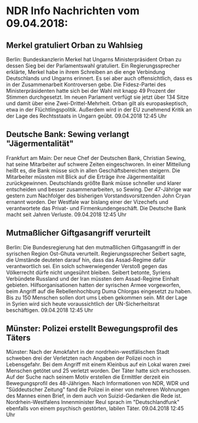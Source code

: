 # NDR Info Nachrichten vom 09.04.2018:


## Merkel gratuliert Orban zu Wahlsieg
Berlin: Bundeskanzlerin Merkel hat Ungarns Ministerpräsident Orban zu dessen Sieg bei der Parlamentswahl gratuliert. Ein Regierungssprecher erklärte, Merkel habe in ihrem Schreiben an die enge Verbindung Deutschlands und Ungarns erinnert. Es sei aber auch offensichtlich, dass es in der Zusammenarbeit Kontroversen gebe. Die Fidesz-Partei des Ministerpräsidenten hatte sich bei der Wahl mit knapp 49 Prozent der Stimmen durchgesetzt. Im neuen Parlament verfügt sie jetzt über 134 Sitze und damit über eine Zwei-Drittel-Mehrheit. Orban gilt als europaskeptisch, etwa in der Flüchtlingspolitik. Außerdem wird in der EU zunehmend Kritik an der Lage des Rechtsstaats in Ungarn geübt. 09.04.2018 12:45 Uhr 

## Deutsche Bank: Sewing verlangt "Jägermentalität"
Frankfurt am Main: Der neue Chef der Deutschen Bank, Christian Sewing, hat seine Mitarbeiter auf schwere Zeiten eingeschworen. In einer Mitteilung heißt es, die Bank müsse sich in allen Geschäftsbereichen steigern. Die Mitarbeiter müssten mit Blick auf die Erträge ihre Jägermentalität zurückgewinnen. Deutschlands größte Bank müsse schneller und klarer entscheiden und besser zusammenarbeiten, so Sewing. Der 47-Jährige war gestern zum Nachfolger des bisherigen Vorstandsvorsitzenden John Cryan ernannt worden. Der Westfale war bislang einer der Vizechefs und verantwortete das Privat- und Firmenkundengeschäft. Die Deutsche Bank macht seit Jahren Verluste. 09.04.2018 12:45 Uhr 

## Mutmaßlicher Giftgasangriff verurteilt
Berlin: Die Bundesregierung hat den mutmaßlichen Giftgasangriff in der syrischen Region Ost-Ghuta verurteilt. Regierungssprecher Seibert sagte, die Umstände deuteten darauf hin, dass das Assad-Regime dafür verantwortlich sei. Ein solch schwerwiegender Verstoß gegen das Völkerrecht dürfe nicht ungesühnt bleiben. Seibert betonte, Syriens Verbündete Russland und der Iran müssten dem Assad-Regime Einhalt gebieten. Hilfsorganisationen hatten der syrischen Armee vorgeworfen, beim Angriff auf die Rebellenhochburg Duma Chlorgas eingesetzt zu haben. Bis zu 150 Menschen sollen dort ums Leben gekommen sein. Mit der Lage in Syrien wird sich heute voraussichtlich der UN-Sicherheitsrat beschäftigen. 09.04.2018 12:45 Uhr 

## Münster: Polizei erstellt Bewegungsprofil des Täters
Münster: Nach der Amokfahrt in der nordrhein-westfälischen Stadt schweben drei der Verletzten nach Angaben der Polizei noch in Lebensgefahr. Bei dem Angriff mit einem Kleinbus auf ein Lokal waren zwei Menschen getötet und 25 verletzt worden. Der Täter hatte sich erschossen. Auf der Suche nach seinem Motiv erstellen die Ermittler derzeit ein Bewegungsprofil des 48-Jährigen. Nach Informationen von NDR, WDR und "Süddeutscher Zeitung" fand die Polizei in einer von mehreren Wohnungen des Mannes einen Brief, in dem auch von Suizid-Gedanken die Rede ist. Nordrhein-Westfalens Innenminister Reul sprach im "Deutschlandfunk" ebenfalls von einem psychisch gestörten, labilen Täter. 09.04.2018 12:45 Uhr 
